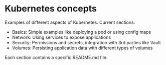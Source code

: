 # Kubernetes concepts
Examples of different aspects of Kubernetes. Current sections:

- Basics: Simple examples like deploying a pod or using config maps
- Network: Using services to expose applications
- Security: Permissions and secrets, integration with 3rd parties like Vault
- Volumes: Persisting application data with different types of volumes

Each section contains a specific README.md file.
